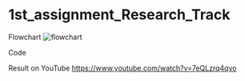 # 1st_assignment_Research_Track
Flowchart
![flowchart](https://i.gyazo.com/76ef7e55b41c18801a2076f8d6e37c61.jpg)

Code


Result on YouTube
https://www.youtube.com/watch?v=7eQLzrq4qyo
